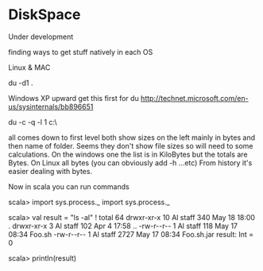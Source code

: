 DiskSpace
=========

Under development

finding ways to get stuff natively in each OS

Linux & MAC
 
  du -d1 .

Windows XP upward
get this first for du
http://technet.microsoft.com/en-us/sysinternals/bb896651

 du -c -q -l 1 c:\

all comes down to first level both show sizes on the left mainly in bytes and then name of folder.
Seems they don't show file sizes so will need to some calculations.
On the windows one the list is in KiloBytes but the totals are Bytes.
On Linux all bytes (you can obviously add -h ...etc)
From history it's easier dealing with bytes.

Now in scala you can run commands 

scala> import sys.process._
import sys.process._

scala> val result = "ls -al" !
total 64
drwxr-xr-x  10 Al  staff   340 May 18 18:00 .
drwxr-xr-x   3 Al  staff   102 Apr  4 17:58 ..
-rw-r--r--   1 Al  staff   118 May 17 08:34 Foo.sh
-rw-r--r--   1 Al  staff  2727 May 17 08:34 Foo.sh.jar
result: Int = 0

scala> println(result)
